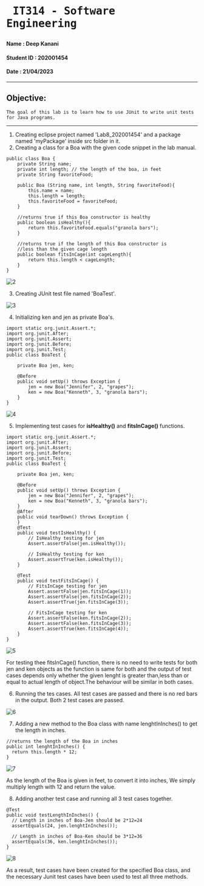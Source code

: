 # <pre>                  IT314 - Software Engineering </pre>

#### Name       : Deep Kanani
#### Student ID  : 202001454
#### Date       : 21/04/2023

----

## Objective:
    The goal of this lab is to learn how to use JUnit to write unit tests for Java programs.
    
----
1. Creating eclipse project named 'Lab8_202001454' and a package named 'myPackage' inside src folder in it.
2. Creating a class for a Boa with the given code snippet in the lab manual.
```
public class Boa {
	private String name;
	private int length; // the length of the boa, in feet
	private String favoriteFood;
	
	public Boa (String name, int length, String favoriteFood){
		this.name = name;
		this.length = length;
		this.favoriteFood = favoriteFood;
	}
	
	//returns true if this Boa constructor is healthy
	public boolean isHealthy(){
		return this.favoriteFood.equals("granola bars");
	}
	
	//returns true if the length of this Boa constructor is
	//less than the given cage length
	public boolean fitsInCage(int cageLength){
		return this.length < cageLength;
	}
}	
```
![2](https://user-images.githubusercontent.com/75676330/233604289-fbc77431-9989-4ce5-827a-d269877691d8.jpg)

3. Creating JUnit test file named 'BoaTest'.  

![3](https://user-images.githubusercontent.com/75676330/233604332-c82a073f-30c9-4f7f-88ec-359e5fd6ada0.jpg)

4. Initializing ken and jen as private Boa's.
```
import static org.junit.Assert.*;
import org.junit.After;
import org.junit.Assert;
import org.junit.Before;
import org.junit.Test;
public class BoaTest {
	
	private Boa jen, ken;
	
	@Before
	public void setUp() throws Exception {
		jen = new Boa("Jennifer", 2, "grapes");
		ken = new Boa("Kenneth", 3, "granola bars");
	}
}
```
![4](https://user-images.githubusercontent.com/75676330/233604378-af4d3c1a-86c3-4208-9637-ce739be27ded.jpg)

5. Implementing test cases for **isHealthy()** and **fitsInCage()** functions.
```
import static org.junit.Assert.*;
import org.junit.After;
import org.junit.Assert;
import org.junit.Before;
import org.junit.Test;
public class BoaTest {
	
	private Boa jen, ken;
	
	@Before
	public void setUp() throws Exception {
		jen = new Boa("Jennifer", 2, "grapes");
		ken = new Boa("Kenneth", 3, "granola bars");
	}
	@After
	public void tearDown() throws Exception {
	}
	@Test
	public void testIsHealthy() {
		// IsHealthy testing for jen
		Assert.assertFalse(jen.isHealthy());
		
		// IsHealthy testing for ken
		Assert.assertTrue(ken.isHealthy());
	}
	
	@Test
	public void testFitsInCage() {
		// FitsInCage testing for jen
		Assert.assertFalse(jen.fitsInCage(1));
		Assert.assertFalse(jen.fitsInCage(2));
		Assert.assertTrue(jen.fitsInCage(3));
		
		// FitsInCage testing for ken
		Assert.assertFalse(ken.fitsInCage(2));
		Assert.assertFalse(ken.fitsInCage(3));
		Assert.assertTrue(ken.fitsInCage(4));
	}
}
```
![5](https://user-images.githubusercontent.com/75676330/233604402-d2f493fd-ee30-4069-92a4-ffdf66a7c0ad.jpg)

For testing thee fitsInCage() function, there is no need to write tests for both jen and ken objects as the function is same for both and the output of test cases depends only whether the given lenght is greater than,less than or equal to actual length of object.The behaviour will be similar in both cases.

6. Running the tes cases. All test cases are passed and there is no red bars in the output. Both 2 test cases are passed.

![6](https://user-images.githubusercontent.com/75676330/233604433-6b10ba9b-f080-441b-8985-a4f2c9ac7c62.jpg)

7. Adding a new method to the Boa class with name lenghtInInches() to get the length in inches.
```
//returns the length of the Boa in inches
public int lenghtInInches() {
  return this.length * 12;
}
```
![7](https://user-images.githubusercontent.com/75676330/233604466-f30c0e11-a524-496e-bb60-c60009dbd3c4.jpg)

As the length of the Boa is given in feet, to convert it into inches, We simply multiply length with 12 and return the value.

8. Adding another test case and running all 3 test cases together.
```
@Test
public void testLengthInInches() {
  // Length in inches of Boa-Jen should be 2*12=24
  assertEquals(24, jen.lenghtInInches());
        
  // Length in inches of Boa-Ken should be 3*12=36
  assertEquals(36, ken.lenghtInInches());
}
```
![8](https://user-images.githubusercontent.com/75676330/233604527-aad455d6-cfc9-43b4-b99c-bacdd47f5396.jpg)

As a result, test cases have been created for the specified Boa class, and the necessary Junit test cases have been used to test all three methods.
